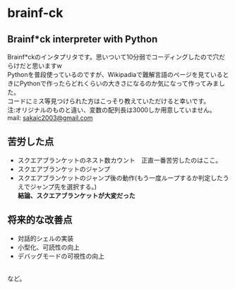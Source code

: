 

# brainf-ck
Brainf*ck interpreter with Python
----
Brainf*ckのインタプリタです。思いついて10分弱でコーディングしたので穴だらけだと思いますw<br>
Pythonを普段使っているのですが、Wikipadiaで難解言語のページを見ているときにPythonで作ったらどれくらいの大きさになるのか気になって作ってみました。<br>
コードにミス等見つけられた方はこっそり教えていただけると幸いです。<br>
注:オリジナルのものと違い、変数の配列長は3000しか用意していません。<br>
mail: sakaic2003@gmail.com

苦労した点
----
- スクエアブランケットのネスト数カウント　正直一番苦労したのはここ。<br>
- スクエアブランケットのジャンプ<br>
- スクエアブランケットのジャンプ後の動作(もう一度ループするか判定したうえでジャンプ先を選択する。)<br>
**結論、スクエアブランケットが大変だった**

将来的な改善点
----
- 対話的シェルの実装
- 小型化、可読性の向上
- デバッグモードの可視性の向上
<br>
など。
